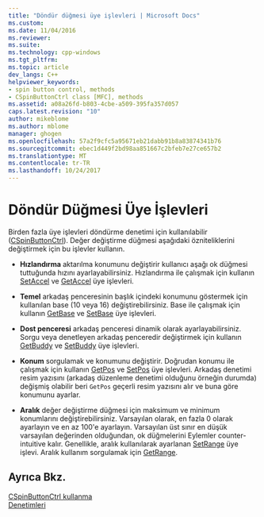```yaml
---
title: "Döndür düğmesi üye işlevleri | Microsoft Docs"
ms.custom: 
ms.date: 11/04/2016
ms.reviewer: 
ms.suite: 
ms.technology: cpp-windows
ms.tgt_pltfrm: 
ms.topic: article
dev_langs: C++
helpviewer_keywords:
- spin button control, methods
- CSpinButtonCtrl class [MFC], methods
ms.assetid: a08a26fd-b803-4cbe-a509-395fa357d057
caps.latest.revision: "10"
author: mikeblome
ms.author: mblome
manager: ghogen
ms.openlocfilehash: 57a2f9cfc5a95671eb21dabb91b8a83874341b76
ms.sourcegitcommit: ebec1d449f2bd98aa851667c2bfeb7e27ce657b2
ms.translationtype: MT
ms.contentlocale: tr-TR
ms.lasthandoff: 10/24/2017
---
```

# <a name="spin-button-member-functions"></a>Döndür Düğmesi Üye İşlevleri
Birden fazla üye işlevleri döndürme denetimi için kullanılabilir ([CSpinButtonCtrl](../mfc/reference/cspinbuttonctrl-class.md)). Değer değiştirme düğmesi aşağıdaki özniteliklerini değiştirmek için bu işlevler kullanın.  
  
-   **Hızlandırma** aktarılma konumunu değiştirir kullanıcı aşağı ok düğmesi tuttuğunda hızını ayarlayabilirsiniz. Hızlandırma ile çalışmak için kullanın [SetAccel](../mfc/reference/cspinbuttonctrl-class.md#setaccel) ve [GetAccel](../mfc/reference/cspinbuttonctrl-class.md#getaccel) üye işlevleri.  
  
-   **Temel** arkadaş penceresinin başlık içindeki konumunu göstermek için kullanılan base (10 veya 16) değiştirebilirsiniz. Base ile çalışmak için kullanın [GetBase](../mfc/reference/cspinbuttonctrl-class.md#getbase) ve [SetBase](../mfc/reference/cspinbuttonctrl-class.md#setbase) üye işlevleri.  
  
-   **Dost penceresi** arkadaş penceresi dinamik olarak ayarlayabilirsiniz. Sorgu veya denetleyen arkadaş penceredir değiştirmek için kullanın [GetBuddy](../mfc/reference/cspinbuttonctrl-class.md#getbuddy) ve [SetBuddy](../mfc/reference/cspinbuttonctrl-class.md#setbuddy) üye işlevleri.  
  
-   **Konum** sorgulamak ve konumunu değiştirir. Doğrudan konumu ile çalışmak için kullanın [GetPos](../mfc/reference/cspinbuttonctrl-class.md#getpos) ve [SetPos](../mfc/reference/cspinbuttonctrl-class.md#setpos) üye işlevleri. Arkadaş denetimi resim yazısını (arkadaş düzenleme denetimi olduğunu örneğin durumda) değişmiş olabilir beri `GetPos` geçerli resim yazısını alır ve buna göre konumunu ayarlar.  
  
-   **Aralık** değer değiştirme düğmesi için maksimum ve minimum konumlarını değiştirebilirsiniz. Varsayılan olarak, en fazla 0 olarak ayarlayın ve en az 100'e ayarlayın. Varsayılan üst sınır en düşük varsayılan değerinden olduğundan, ok düğmelerini Eylemler counter-intuitive kalır. Genellikle, aralık kullanılarak ayarlanan [SetRange](../mfc/reference/cspinbuttonctrl-class.md#setrange) üye işlevi. Aralık kullanım sorgulamak için [GetRange](../mfc/reference/cspinbuttonctrl-class.md#getrange).  
  
## <a name="see-also"></a>Ayrıca Bkz.  
 [CSpinButtonCtrl kullanma](../mfc/using-cspinbuttonctrl.md)   
 [Denetimleri](../mfc/controls-mfc.md)

